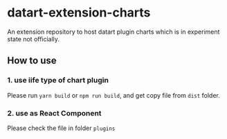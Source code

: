 # datart-extension-charts
An extension repository to host datart plugin charts which is in experiment state not officially.

## How to use 
### 1. use iife type of chart plugin
Please run `yarn build` or `npm run build`, and get copy file from `dist` folder.

### 2. use as React Component
Please check the file in folder `plugins` 